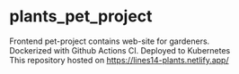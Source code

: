 # plants_pet_project
Frontend pet-project contains web-site for gardeners.<br> Dockerized with Github Actions CI. Deployed to Kubernetes<br>
This repository hosted on https://lines14-plants.netlify.app/
